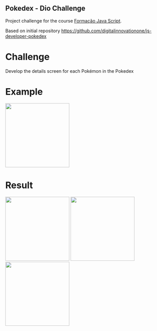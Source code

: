 ## Pokedex - Dio Challenge

Project challenge for the course [Formação Java Script](https://www.dio.me/bootcamp/formacao-javascript-developer).

Based on initial repository https://github.com/digitalinnovationone/js-developer-pokedex

# Challenge
Develop the details screen for each Pokémon in the Pokedex

# Example
<img src="https://github.com/uniaodk/pokedex-dio-challenge/assets/52884069/0b94c278-4e8f-4b30-b1da-18d945d38e7d" width="200"/>

# Result
<img src="https://github.com/uniaodk/pokedex-dio-challenge/assets/52884069/80757693-110a-499c-8c36-4cc8de47e791" width="200"/>
<img src="https://github.com/uniaodk/pokedex-dio-challenge/assets/52884069/c629dc33-f071-4e77-8941-97a18881a162" width="200"/>
<img src="https://github.com/uniaodk/pokedex-dio-challenge/assets/52884069/4e22030b-02ce-4eff-ac64-3910cfe547db" width="200"/>


